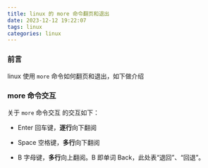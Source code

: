 ```yaml
---
title: linux 的 more 命令翻页和退出
date: 2023-12-12 19:22:07
tags: linux
categories: linux
---
```


### 前言

linux 使用 `more` 命令如何翻页和退出，如下做介绍

### more 命令交互

关于 `more` 命令交互 的交互如下：

* Enter 回车键，**逐行**向下翻阅

* Space 空格键，**多行**向下翻阅

* B 字母键，**多行**向上翻阅。B 即单词 Back，此处表“退回”、“回退”。
